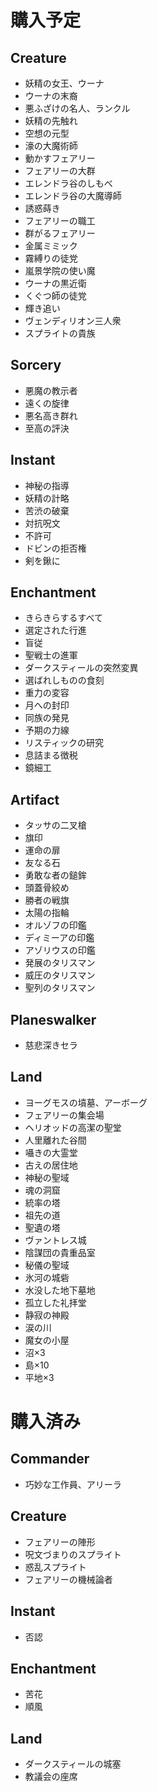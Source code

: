 # 購入予定
## Creature
- 妖精の女王、ウーナ
- ウーナの末裔
- 悪ふざけの名人、ランクル
- 妖精の先触れ
- 空想の元型
- 濠の大魔術師
- 動かすフェアリー
- フェアリーの大群
- エレンドラ谷のしもべ
- エレンドラ谷の大魔導師
- 誘惑蒔き
- フェアリーの職工
- 群がるフェアリー
- 金属ミミック
- 霧縛りの徒党
- 嵐景学院の使い魔
- ウーナの黒近衛
- くぐつ師の徒党
- 輝き追い
- ヴェンディリオン三人衆
- スプライトの貴族

## Sorcery
- 悪魔の教示者
- 遠くの旋律
- 悪名高き群れ
- 至高の評決

## Instant
- 神秘の指導
- 妖精の計略
- 苦渋の破棄
- 対抗呪文
- 不許可
- ドビンの拒否権
- 剣を鍬に

## Enchantment
- きらきらするすべて
- 選定された行進
- 盲従
- 聖戦士の進軍
- ダークスティールの突然変異
- 選ばれしものの食刻
- 重力の変容
- 月への封印
- 同族の発見
- 予期の力線
- リスティックの研究
- 息詰まる徴税
- 鏡細工

## Artifact
- タッサの二叉槍
- 旗印
- 運命の扉
- 友なる石
- 勇敢な者の鎚鉾
- 頭蓋骨絞め
- 勝者の戦旗
- 太陽の指輪
- オルゾフの印鑑
- ディミーアの印鑑
- アゾリウスの印鑑
- 発展のタリスマン
- 威圧のタリスマン
- 聖列のタリスマン

## Planeswalker
- 慈悲深きセラ

## Land
- ヨーグモスの墳墓、アーボーグ
- フェアリーの集会場
- ヘリオッドの高潔の聖堂
- 人里離れた谷間
- 囁きの大霊堂
- 古えの居住地
- 神秘の聖域
- 魂の洞窟
- 統率の塔
- 祖先の道
- 聖遺の塔
- ヴァントレス城
- 陰謀団の貴重品室
- 秘儀の聖域
- 氷河の城砦
- 水没した地下墓地
- 孤立した礼拝堂
- 静寂の神殿
- 涙の川
- 魔女の小屋
- 沼×3
- 島×10
- 平地×3

# 購入済み
## Commander
- 巧妙な工作員、アリーラ

## Creature
- フェアリーの陣形
- 呪文づまりのスプライト
- 惑乱スプライト
- フェアリーの機械論者

## Instant
- 否認

## Enchantment
- 苦花
- 順風

## Land
- ダークスティールの城塞
- 教議会の座席
